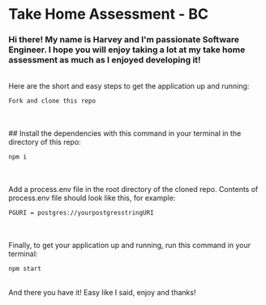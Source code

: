 # Take Home Assessment - BC

### Hi there! My name is Harvey and I'm passionate Software Engineer. I hope you will enjoy taking a lot at my take home assessment as much as I enjoyed developing it!

<br/>
Here are the short and easy steps to get the application up and running:

```
Fork and clone this repo
```

</br>
<br/>
## Install the dependencies with this command in your terminal in the directory of this repo:

```
npm i
```

</br>
<br/>
Add a process.env file in the root directory of the cloned repo. Contents of process.env file should look like this, for example:

```
PGURI = postgres://yourpostgresstringURI
```

</br>
<br/>
Finally, to get your application up and running, run this command in your terminal:

```
npm start
```

</br>
And there you have it! Easy like I said, enjoy and thanks!
